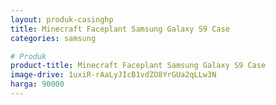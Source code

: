 ```yaml
---
layout: produk-casinghp
title: Minecraft Faceplant Samsung Galaxy S9 Case
categories: samsung

# Produk
product-title: Minecraft Faceplant Samsung Galaxy S9 Case
image-drive: 1uxiR-rAaLyJIcB1vdZO8YrGUa2qLLw3N
harga: 90000
---
```

